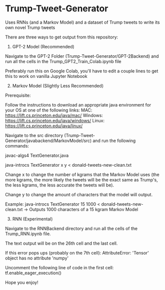 # Trump-Tweet-Generator
Uses RNNs (and a Markov Model) and a dataset of Trump tweets to write its own novel Trump tweets

There are three ways to get output from this repository:

1. GPT-2 Model (Recommended)

Navigate to the GPT-2 Folder (Trump-Tweet-Generator/GPT-2Backend) and run all the cells in the Trump_GPT2_Train_Colab.ipynb file

Preferably run this on Google Colab, you'll have to edit a couple lines to get this to work on vanilla Jupyter Notebook

2. Markov Model (Slightly Less Recommended)

Prerequisite: 

Follow the instructions to download an appropriate java environment for your OS at one of the following links:
MAC: https://lift.cs.princeton.edu/java/mac/
Windows: https://lift.cs.princeton.edu/java/windows/
Linux: https://lift.cs.princeton.edu/java/linux/

Navigate to the src directory (Trump-Tweet-Generator/javabackend/MarkovModel/src) and run the following commands: 

javac-algs4 TextGenerator.java

java-introcs TextGenerator x y < donald-tweets-new-clean.txt

Change x to change the number of kgrams that the Markov Model uses (the more kgrams, the more likely the tweets will
be the exact same as Trump's, the less kgrams, the less accurate the tweets will be).

Change y to change the amount of characters that the model will output.

Example: java-introcs TextGenerator 15 1000 < donald-tweets-new-clean.txt -> Outputs 1000 characters of a 
15 kgram Markov Model

3. RNN (Experimental)

Navigate to the RNNBackend directory and run all the cells of the Trump_RNN.ipynb file.

The text output will be on the 26th cell and the last cell.

If this error pops ups (probably on the 7th cell): AttributeError: 'Tensor' object has no attribute 'numpy'

Uncomment the following line of code in the first cell: tf.enable_eager_execution()

Hope you enjoy!
